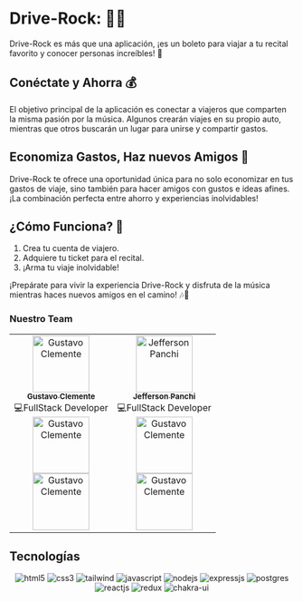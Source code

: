 # Drive-Rock: 🚗🤘

Drive-Rock es más que una aplicación, ¡es un boleto para viajar a tu recital favorito y conocer personas increíbles! 🌟

## Conéctate y Ahorra 💰

El objetivo principal de la aplicación es conectar a viajeros que comparten la misma pasión por la música. Algunos crearán viajes en su propio auto, mientras que otros buscarán un lugar para unirse y compartir gastos.

## Economiza Gastos, Haz nuevos Amigos 🚀

Drive-Rock te ofrece una oportunidad única para no solo economizar en tus gastos de viaje, sino también para hacer amigos con gustos e ideas afines. ¡La combinación perfecta entre ahorro y experiencias inolvidables!

## ¿Cómo Funciona? 🎸

1. Crea tu cuenta de viajero.
2. Adquiere tu ticket para el recital.
3. ¡Arma tu viaje inolvidable!

¡Prepárate para vivir la experiencia Drive-Rock y disfruta de la música mientras haces nuevos amigos en el camino! 🎶🚗

### Nuestro Team

<table align="center">
  <tr>
    <td align="center">
      <a href="https://github.com/tatoclemente">
        <img src="https://avatars.githubusercontent.com/tatoclemente" width="100px;" alt="Gustavo Clemente" />
        <br />
        <sub><b>Gustavo Clemente</b></sub>
      </a>
      <br />
      💻FullStack Developer
       <br />
       <a href="https://github.com/tatoclemente">
        <img src="https://img.shields.io/badge/GitHub-100000?style=for-the-badge&logo=github&logoColor=white" width="100px;" alt="Gustavo Clemente" />
      </a>
       <br />
       <a href="https://www.linkedin.com/in/tatoclemente">
        <img src="https://img.shields.io/badge/LinkedIn-0077B5?style=for-the-badge&logo=linkedin&logoColor=white" width="100px;" alt="Gustavo Clemente" />
      </a>
    </td>
    <td align="center"><a href="https://github.com/jfpanchi">
        <img src="https://avatars.githubusercontent.com/jfpanchi" width="100px;" alt="Jefferson Panchi" />
        <br />
        <sub><b>Jefferson Panchi</b></sub>
      </a>
      <br />
      💻FullStack Developer
        <br />
       <a href="https://github.com/jfpanchi">
        <img src="https://img.shields.io/badge/GitHub-100000?style=for-the-badge&logo=github&logoColor=white" width="100px;" alt="Gustavo Clemente" />
      </a>
       <br />
       <a href="https://www.linkedin.com/in/jefferson-panchi-chacon/">
        <img src="https://img.shields.io/badge/LinkedIn-0077B5?style=for-the-badge&logo=linkedin&logoColor=white" width="100px;" alt="Gustavo Clemente" />
      </a>
    </td>
  </tr>
</table>

## Tecnologías

<p align="center">
    <img src="https://img.shields.io/badge/HTML5-E34F26?style=for-the-badge&logo=html5&logoColor=white" alt="html5" />
    <img src="https://img.shields.io/badge/CSS3-1572B6?style=for-the-badge&logo=css3&logoColor=white" alt="css3" />
    <img src="https://img.shields.io/badge/Tailwind_CSS-38B2AC?style=for-the-badge&logo=tailwind-css&logoColor=white" alt="tailwind" />
    <img src="https://img.shields.io/badge/JavaScript-323330?style=for-the-badge&logo=javascript&logoColor=F7DF1E" alt="javascript" />
    <img src="https://img.shields.io/badge/Node.js-339933?style=for-the-badge&logo=nodedotjs&logoColor=white" alt="nodejs" />
    <img src="https://img.shields.io/badge/Express.js-000000?style=for-the-badge&logo=express&logoColor=white" alt="expressjs" />
    <img src="https://img.shields.io/badge/postgres-%23316192.svg?style=for-the-badge&logo=postgresql&logoColor=white" alt="postgres" />
    <img src="https://img.shields.io/badge/React-20232A?style=for-the-badge&logo=react&logoColor=61DAFB" alt="reactjs" />
    <img src="https://img.shields.io/badge/Redux-593D88?style=for-the-badge&logo=redux&logoColor=white" alt="redux" />
    <img src="https://img.shields.io/badge/Chakra%20UI-3bc7bd?style=for-the-badge&logo=chakraui&logoColor=white" alt="chakra-ui" />
</p>
<br>
